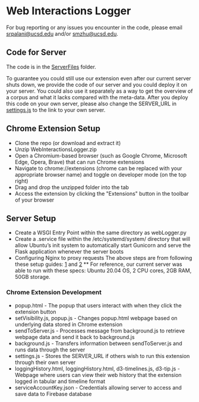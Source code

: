# Web Interactions Logger

For bug reporting or any issues you encounter in the code, please email srpalani@ucsd.edu and/or smzhu@ucsd.edu.

## Code for Server

The code is in the [ServerFiles](https://github.com/creativecolab/WebInteractionsLogger/tree/main/WebInteractionsServerFiles) folder.

To guarantee you could still use our extension even after our current server shuts down, we provide the code of our server and you could deploy it on your server. You could also use it separately as a way to get the overview of a corpus and what it lacks compared with the meta-data. After you deploy this code on your own server, please also change the SERVER_URL in [settings.js](https://github.com/creativecolab/WebInteractionsLogger/tree/main/WebInteractionsExtension/settings.js) to the link to your own server.

## Chrome Extension Setup 
- Clone the repo (or download and extract it)
- Unzip WebInteractionsLogger.zip
- Open a Chromium-based browser (such as Google Chrome, Microsoft Edge, Opera, Brave) that can run Chrome extensions
- Navigate to chrome://extensions (chrome can be replaced with your appropriate browser name) and toggle on developer mode (on the top right)
- Drag and drop the unzipped folder into the tab
- Access the extension by clicking the "Extensions" button in the toolbar of your browser

## Server Setup
- Create a WSGI Entry Point within the same directory as webLogger.py
- Create a .service file within the /etc/systemd/system/ directory that will allow Ubuntu’s init system to automatically start Gunicorn and serve the Flask application whenever the server boots
- Configuring Nginx to proxy requests
The above steps are from following these setup guides: [1](https://blog.miguelgrinberg.com/post/running-a-flask-application-as-a-service-with-systemd) and [2](https://www.digitalocean.com/community/tutorials/how-to-serve-flask-applications-with-gunicorn-and-nginx-on-ubuntu-18-04#step-5-configuring-nginx-to-proxy-requests)
** For reference, our current server was able to run with these specs: Ubuntu 20.04 OS, 2 CPU cores, 2GB RAM, 50GB storage.

### Chrome Extension Development
- popup.html - The popup that users interact with when they click the extension button
- setVisibility.js, popup.js - Changes popup.html webpage based on underlying data stored in Chrome extension
- sendToServer.js - Processes message from background.js to retrieve webpage data and send it back to background.js
- background.js - Transfers information between sendToServer.js and runs data through the server
- settings.js - Stores the SERVER_URL if others wish to run this extension through their own server
- loggingHistory.html, loggingHistory.html, d3-timelines.js, d3-tip.js - Webpage where users can view their web history that the extension logged in tabular and timeline format
- serviceAccountKey.json - Credentials allowing server to access and save data to Firebase database